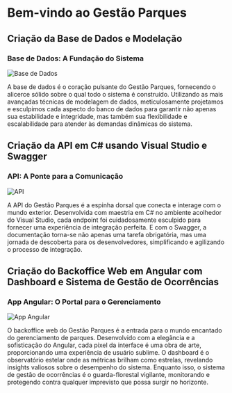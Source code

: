 # Bem-vindo ao Gestão Parques

## Criação da Base de Dados e Modelação

### Base de Dados: A Fundação do Sistema

![Base de Dados](https://github.com/tassiogomes/EntityFramework/assets/62346384/233d0812-a919-4c42-b34b-9fc447302423)

A base de dados é o coração pulsante do Gestão Parques, fornecendo o alicerce sólido sobre o qual todo o sistema é construído. Utilizando as mais avançadas técnicas de modelagem de dados, meticulosamente projetamos e esculpimos cada aspecto do banco de dados para garantir não apenas sua estabilidade e integridade, mas também sua flexibilidade e escalabilidade para atender às demandas dinâmicas do sistema.

## Criação da API em C# usando Visual Studio e Swagger

### API: A Ponte para a Comunicação

![API](https://github.com/tassiogomes/EntityFramework/assets/62346384/221d5c31-5b7b-4119-81c3-a0becc3775c3)

A API do Gestão Parques é a espinha dorsal que conecta e interage com o mundo exterior. Desenvolvida com maestria em C# no ambiente acolhedor do Visual Studio, cada endpoint foi cuidadosamente esculpido para fornecer uma experiência de integração perfeita. E com o Swagger, a documentação torna-se não apenas uma tarefa obrigatória, mas uma jornada de descoberta para os desenvolvedores, simplificando e agilizando o processo de integração.

## Criação do Backoffice Web em Angular com Dashboard e Sistema de Gestão de Ocorrências

### App Angular: O Portal para o Gerenciamento

![App Angular](https://github.com/tassiogomes/EntityFramework/assets/62346384/f44154c8-54ef-4f5e-a9f3-78f2e55247b8)

O backoffice web do Gestão Parques é a entrada para o mundo encantado do gerenciamento de parques. Desenvolvido com a elegância e a sofisticação do Angular, cada pixel da interface é uma obra de arte, proporcionando uma experiência de usuário sublime. O dashboard é o observatório estelar onde as métricas brilham como estrelas, revelando insights valiosos sobre o desempenho do sistema. Enquanto isso, o sistema de gestão de ocorrências é o guarda-florestal vigilante, monitorando e protegendo contra qualquer imprevisto que possa surgir no horizonte.
